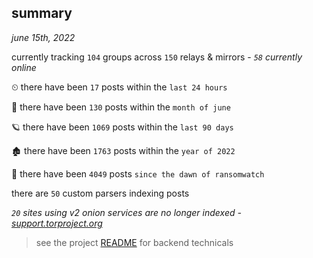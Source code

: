 
## summary
_june 15th, 2022_

currently tracking `104` groups across `150` relays & mirrors - _`58` currently online_

⏲ there have been `17` posts within the `last 24 hours`

🦈 there have been `130` posts within the `month of june`

🪐 there have been `1069` posts within the `last 90 days`

🏚 there have been `1763` posts within the `year of 2022`

🦕 there have been `4049` posts `since the dawn of ransomwatch`

there are `50` custom parsers indexing posts

_`20` sites using v2 onion services are no longer indexed - [support.torproject.org](https://support.torproject.org/onionservices/v2-deprecation/)_

> see the project [README](https://github.com/joshhighet/ransomwatch#ransomwatch--) for backend technicals
